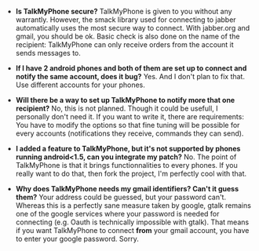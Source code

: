   * **Is TalkMyPhone secure?**
TalkMyPhone is given to you without any warrantly. However, the smack library
used for connecting to jabber automatically uses the most secure way to
connect. With jabber.org and gmail, you should be ok. Basic check is also done
on the name of the recipient: TalkMyPhone can only receive orders from the
account it sends messages to.

  * **If I have 2 android phones and both of them are set up to connect and notify the same account, does it bug?**
Yes. And I don't plan to fix that. Use different accounts for your phones.

  * **Will there be a way to set up TalkMyPhone to notify more that one recipient?**
No, this is not planned. Though it could be usefull, I personally don't need
it. If you want to write it, there are requirements: You have to modify the
options so that fine tuning will be possible for every accounts (notifications
they receive, commands they can send).

  * **I added a feature to TalkMyPhone, but it's not supported by phones running android<1.5, can you integrate my patch?**
No. The point of TalkMyPhone is that it brings functionnalities to every
phones. If you really want to do that, then fork the project, I'm perfectly
cool with that.

  * **Why does TalkMyPhone needs my gmail identifiers? Can't it guess them?**
Your address could be guessed, but your password can't. Whereas this is a perfectly sane measure taken by google, gtalk remains one of the google services where your password is needed for connecting (e.g. Oauth is technically impossible with gtalk). That means if you want TalkMyPhone to connect **from** your gmail account, you have to enter your google password. Sorry.
